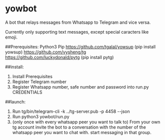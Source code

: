 # yowbot
A bot that relays messages from Whatsapp to Telegram and vice versa.

Currently only supporting text messages, except special caracters like emoji.

##Prerequisites:
Python3
Pip
https://github.com/tgalal/yowsup (pip install yowsup)
https://github.com/vysheng/tg
https://github.com/luckydonald/pytg (pip install pytg)

##install:
1. Install Prerequisites
2. Register Telegram number
3. Register Whatsapp number, safe number and password into run.py CREDENTIALS

##launch:
1. Run tg/bin/telegram-cli -k ../tg-server.pub -p 4458 --json
2. Run python3 yowbot/run.py
3. (only once with every whatsapp peer you want to talk to) From your own tg account invite the bot to a conversation with the number of the whatsapp peer you want to chat with. start messaging in that group.

